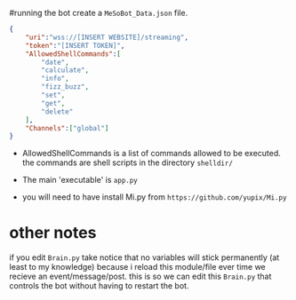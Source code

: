 #running the bot
create a `MeSoBot_Data.json` file.

```JSON
{
    "uri":"wss://[INSERT WEBSITE]/streaming",
    "token":"[INSERT TOKEN]",
    "AllowedShellCommands":[
        "date",
        "calculate",
        "info",
        "fizz_buzz",
        "set",
        "get",
        "delete"
    ],
    "Channels":["global"]
}
```

- AllowedShellCommands is a list of commands allowed to be executed. the commands are shell scripts in the directory `shelldir/`

- The main 'executable' is `app.py`

- you will need to have install Mi.py from
`https://github.com/yupix/Mi.py`

# other notes
if you edit `Brain.py` take notice that no variables will stick permanently (at least to my knowledge)
because i reload this module/file ever time we recieve an event/message/post.
this is so we can edit this `Brain.py` that controls the bot without having to restart the bot. 